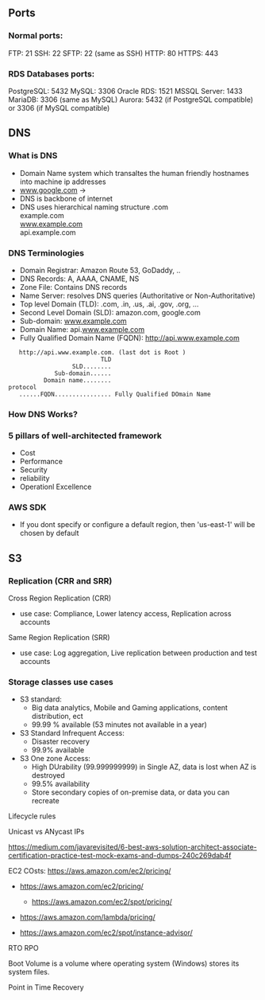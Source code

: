 ## Ports
### Normal ports:
FTP: 21
SSH: 22
SFTP: 22 (same as SSH)
HTTP: 80
HTTPS: 443

### RDS Databases ports:
PostgreSQL: 5432
MySQL: 3306
Oracle RDS: 1521
MSSQL Server: 1433
MariaDB: 3306 (same as MySQL)
Aurora: 5432 (if PostgreSQL compatible) or 3306 (if MySQL compatible)

## DNS
### What is DNS
 - Domain Name system which transaltes the human friendly hostnames into machine ip addresses
 - www.google.com -> 
 - DNS is backbone of internet
 - DNS uses hierarchical naming structure
                .com  
         example.com  
     www.example.com  
     api.example.com  

### DNS Terminologies
 - Domain Registrar: Amazon Route 53, GoDaddy, ..
 - DNS Records: A, AAAA, CNAME, NS
 - Zone File: Contains DNS records
 - Name Server: resolves DNS queries (Authoritative or Non-Authoritative)
 - Top level Domain (TLD): .com, .in, .us, .ai, .gov, .org, ...
 - Second Level Domain (SLD): amazon.com, google.com 
 - Sub-domain: www.example.com
 - Domain Name: api.www.example.com
 - Fully Qualified Domain Name (FQDN): http://api.www.example.com
 ```
    http://api.www.example.com. (last dot is Root )
                           TLD  
                   SLD........
              Sub-domain......
           Domain name........
protocol       
    ......FQDN................ Fully Qualified DOmain Name
  ```

### How DNS Works?

### 5 pillars of well-architected framework
 - Cost
 - Performance
 - Security
 - reliability
 - Operationl Excellence

### AWS SDK
 - If you dont specify or configure a default region, then 'us-east-1' will be chosen by default

## S3

### Replication (CRR and SRR)

Cross Region Replication (CRR)
 - use case: Compliance, Lower latency access, Replication across accounts 

Same Region Replication (SRR)
 - use case: Log aggregation, Live replication between production and test accounts
 
### Storage classes use cases

 - S3 standard: 
   - Big data analytics, Mobile and Gaming applications, content distribution, ect
   - 99.99 % available (53 minutes not available in a year)
 - S3 Standard Infrequent Access:  
   - Disaster recovery
   - 99.9% available
 - S3 One zone Access:  
   - High DUrability (99.999999999) in Single AZ, data is lost when AZ is destroyed
   - 99.5% availability
   - Store secondary copies of on-premise data, or data you can recreate

Lifecycle rules

Unicast vs ANycast IPs

https://medium.com/javarevisited/6-best-aws-solution-architect-associate-certification-practice-test-mock-exams-and-dumps-240c269dab4f

EC2 COsts: https://aws.amazon.com/ec2/pricing/

- https://aws.amazon.com/ec2/pricing/
  - https://aws.amazon.com/ec2/spot/pricing/
- https://aws.amazon.com/lambda/pricing/

- https://aws.amazon.com/ec2/spot/instance-advisor/

RTO
RPO

Boot Volume is a volume where operating system (Windows) stores its system files.

Point in Time Recovery